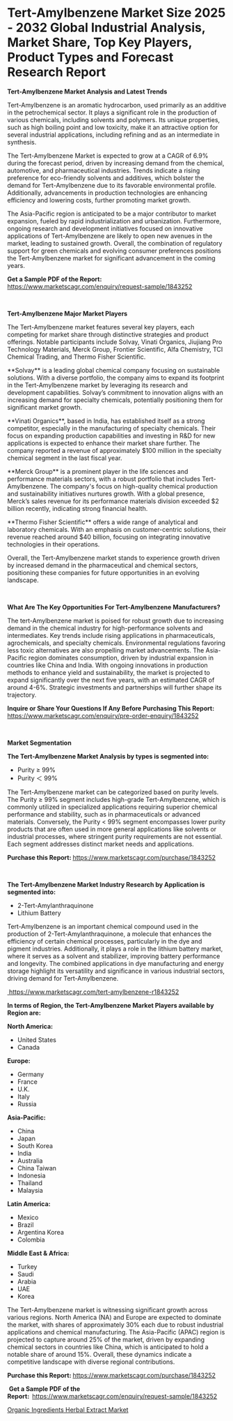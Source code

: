 <p><h1>Tert-Amylbenzene Market Size 2025 - 2032 Global Industrial Analysis, Market Share, Top Key Players, Product Types and Forecast Research Report</h1></p><p><strong>Tert-Amylbenzene Market Analysis and Latest Trends</strong></p>
<p><p>Tert-Amylbenzene is an aromatic hydrocarbon, used primarily as an additive in the petrochemical sector. It plays a significant role in the production of various chemicals, including solvents and polymers. Its unique properties, such as high boiling point and low toxicity, make it an attractive option for several industrial applications, including refining and as an intermediate in synthesis.</p><p>The Tert-Amylbenzene Market is expected to grow at a CAGR of 6.9% during the forecast period, driven by increasing demand from the chemical, automotive, and pharmaceutical industries. Trends indicate a rising preference for eco-friendly solvents and additives, which bolster the demand for Tert-Amylbenzene due to its favorable environmental profile. Additionally, advancements in production technologies are enhancing efficiency and lowering costs, further promoting market growth.</p><p>The Asia-Pacific region is anticipated to be a major contributor to market expansion, fueled by rapid industrialization and urbanization. Furthermore, ongoing research and development initiatives focused on innovative applications of Tert-Amylbenzene are likely to open new avenues in the market, leading to sustained growth. Overall, the combination of regulatory support for green chemicals and evolving consumer preferences positions the Tert-Amylbenzene market for significant advancement in the coming years.</p></p>
<p><strong>Get a Sample PDF of the Report:&nbsp;</strong> <a href="https://www.marketscagr.com/enquiry/request-sample/1843252?utm_campaign=1995&utm_medium=2&utm_source=Github&utm_content=ia&utm_term=03022025&utm_id=tert-amylbenzene">https://www.marketscagr.com/enquiry/request-sample/1843252</a></p>
<p>&nbsp;</p>
<p><strong>Tert-Amylbenzene Major Market Players</strong></p>
<p><p>The Tert-Amylbenzene market features several key players, each competing for market share through distinctive strategies and product offerings. Notable participants include Solvay, Vinati Organics, Jiujiang Pro Technology Materials, Merck Group, Frontier Scientific, Alfa Chemistry, TCI Chemical Trading, and Thermo Fisher Scientific.</p><p>**Solvay** is a leading global chemical company focusing on sustainable solutions. With a diverse portfolio, the company aims to expand its footprint in the Tert-Amylbenzene market by leveraging its research and development capabilities. Solvay’s commitment to innovation aligns with an increasing demand for specialty chemicals, potentially positioning them for significant market growth.</p><p>**Vinati Organics**, based in India, has established itself as a strong competitor, especially in the manufacturing of specialty chemicals. Their focus on expanding production capabilities and investing in R&D for new applications is expected to enhance their market share further. The company reported a revenue of approximately $100 million in the specialty chemical segment in the last fiscal year.</p><p>**Merck Group** is a prominent player in the life sciences and performance materials sectors, with a robust portfolio that includes Tert-Amylbenzene. The company's focus on high-quality chemical production and sustainability initiatives nurtures growth. With a global presence, Merck’s sales revenue for its performance materials division exceeded $2 billion recently, indicating strong financial health.</p><p>**Thermo Fisher Scientific** offers a wide range of analytical and laboratory chemicals. With an emphasis on customer-centric solutions, their revenue reached around $40 billion, focusing on integrating innovative technologies in their operations.</p><p>Overall, the Tert-Amylbenzene market stands to experience growth driven by increased demand in the pharmaceutical and chemical sectors, positioning these companies for future opportunities in an evolving landscape.</p></p>
<p>&nbsp;</p>
<p><strong>What Are The Key Opportunities For Tert-Amylbenzene Manufacturers?</strong></p>
<p><p>The tert-Amylbenzene market is poised for robust growth due to increasing demand in the chemical industry for high-performance solvents and intermediates. Key trends include rising applications in pharmaceuticals, agrochemicals, and specialty chemicals. Environmental regulations favoring less toxic alternatives are also propelling market advancements. The Asia-Pacific region dominates consumption, driven by industrial expansion in countries like China and India. With ongoing innovations in production methods to enhance yield and sustainability, the market is projected to expand significantly over the next five years, with an estimated CAGR of around 4-6%. Strategic investments and partnerships will further shape its trajectory.</p></p>
<p><strong>Inquire or Share Your Questions If Any Before Purchasing This Report:</strong> <a href="https://www.marketscagr.com/enquiry/pre-order-enquiry/1843252?utm_campaign=1995&utm_medium=2&utm_source=Github&utm_content=ia&utm_term=03022025&utm_id=tert-amylbenzene">https://www.marketscagr.com/enquiry/pre-order-enquiry/1843252</a></p>
<p>&nbsp;</p>
<p><strong>Market Segmentation</strong></p>
<p><strong>The Tert-Amylbenzene Market Analysis by types is segmented into:</strong></p>
<p><ul><li>Purity ≥ 99%</li><li>Purity ＜ 99%</li></ul></p>
<p><p>The Tert-Amylbenzene market can be categorized based on purity levels. The Purity ≥ 99% segment includes high-grade Tert-Amylbenzene, which is commonly utilized in specialized applications requiring superior chemical performance and stability, such as in pharmaceuticals or advanced materials. Conversely, the Purity < 99% segment encompasses lower purity products that are often used in more general applications like solvents or industrial processes, where stringent purity requirements are not essential. Each segment addresses distinct market needs and applications.</p></p>
<p><strong>Purchase this Report:&nbsp;</strong><a href="https://www.marketscagr.com/purchase/1843252?utm_campaign=1995&utm_medium=2&utm_source=Github&utm_content=ia&utm_term=03022025&utm_id=tert-amylbenzene">https://www.marketscagr.com/purchase/1843252</a></p>
<p>&nbsp;</p>
<p><strong>The Tert-Amylbenzene Market Industry Research by Application is segmented into:</strong></p>
<p><ul><li>2-Tert-Amylanthraquinone</li><li>Lithium Battery</li></ul></p>
<p><p>Tert-Amylbenzene is an important chemical compound used in the production of 2-Tert-Amylanthraquinone, a molecule that enhances the efficiency of certain chemical processes, particularly in the dye and pigment industries. Additionally, it plays a role in the lithium battery market, where it serves as a solvent and stabilizer, improving battery performance and longevity. The combined applications in dye manufacturing and energy storage highlight its versatility and significance in various industrial sectors, driving demand for Tert-Amylbenzene.</p></p>
<p><a href="https://www.marketscagr.com/tert-amylbenzene-r1843252?utm_campaign=1995&utm_medium=2&utm_source=Github&utm_content=ia&utm_term=03022025&utm_id=tert-amylbenzene">&nbsp;https://www.marketscagr.com/tert-amylbenzene-r1843252</a></p>
<p><strong>In terms of Region, the Tert-Amylbenzene Market Players available by Region are:</strong></p>
<p>
    <p> <strong> North America: </strong>
        <ul>
            <li>United States</li>
            <li>Canada</li>
        </ul>
        </p> 
    <p> <strong> Europe: </strong>
        <ul>
            <li>Germany</li>
            <li>France</li>
            <li>U.K.</li>
            <li>Italy</li>
            <li>Russia</li>
        </ul>
        </p> 
    <p> <strong> Asia-Pacific: </strong>
        <ul>
            <li>China</li>
            <li>Japan</li>
            <li>South Korea</li>
            <li>India</li>
            <li>Australia</li>
            <li>China Taiwan</li>
            <li>Indonesia</li>
            <li>Thailand</li>
            <li>Malaysia</li>
        </ul>
        </p> 
    <p> <strong> Latin America: </strong>
        <ul>
            <li>Mexico</li>
            <li>Brazil</li>
            <li>Argentina Korea</li>
            <li>Colombia</li>
        </ul>
        </p> 
    <p> <strong> Middle East & Africa: </strong>
        <ul>
            <li>Turkey</li>
            <li>Saudi</li>
            <li>Arabia</li>
            <li>UAE</li>
            <li>Korea</li>
        </ul>
    </p>
    </p>
<p><p>The Tert-Amylbenzene market is witnessing significant growth across various regions. North America (NA) and Europe are expected to dominate the market, with shares of approximately 30% each due to robust industrial applications and chemical manufacturing. The Asia-Pacific (APAC) region is projected to capture around 25% of the market, driven by expanding chemical sectors in countries like China, which is anticipated to hold a notable share of around 15%. Overall, these dynamics indicate a competitive landscape with diverse regional contributions.</p></p>
<p><strong>Purchase this Report: </strong><a href="https://www.marketscagr.com/purchase/1843252?utm_campaign=1995&utm_medium=2&utm_source=Github&utm_content=ia&utm_term=03022025&utm_id=tert-amylbenzene">https://www.marketscagr.com/purchase/1843252</a></p>
<p>&nbsp;<strong>Get a Sample PDF of the Report:&nbsp;&nbsp;</strong><a href="https://www.marketscagr.com/enquiry/request-sample/1843252?utm_campaign=1995&utm_medium=2&utm_source=Github&utm_content=ia&utm_term=03022025&utm_id=tert-amylbenzene">https://www.marketscagr.com/enquiry/request-sample/1843252</a></p>
<p><strong></strong></p>
<p><p><a href="https://github.com/JakirUddin651/Market-Research-Report-List-1/blob/main/organic-ingredients-herbal-extract-market.md?utm_campaign=1995&utm_medium=2&utm_source=Github&utm_content=ia&utm_term=03022025&utm_id=tert-amylbenzene">Organic Ingredients Herbal Extract Market</a></p></p>